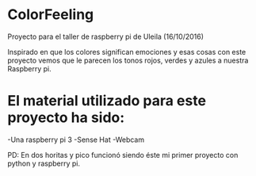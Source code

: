 # ColorFeeling
Proyecto para el taller de raspberry pi de Uleila (16/10/2016)

Inspirado en que los colores significan emociones y esas cosas con este proyecto vemos que le parecen los tonos rojos, verdes y azules a nuestra Raspberry pi.

# El material utilizado para este proyecto ha sido:
  -Una raspberry pi 3
  -Sense Hat
  -Webcam

PD: En dos horitas y pico funcionó siendo éste mi primer proyecto con python y raspberry pi. 
